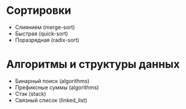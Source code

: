 # Сортировки
- Слиянием (merge-sort)
- Быстрая (quick-sort)
- Поразрядная (radix-sort)
# Алгоритмы и структуры данных
- Бинарный поиск (algorithms)
- Префиксные суммы (algorithms)
- Стэк (stack)
- Связный список (linked_list)

